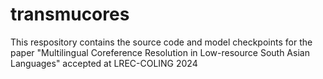 # transmucores
This respository contains the source code and model checkpoints for the paper "Multilingual Coreference Resolution in Low-resource South Asian Languages" accepted at LREC-COLING 2024
